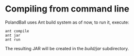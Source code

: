 Compiling from command line
=============================

PolandBall uses Ant build system as of now, to run it, execute:

    ant compile
    ant jar
    ant run

The resulting JAR will be created in the *build/jar* subdirectory.

